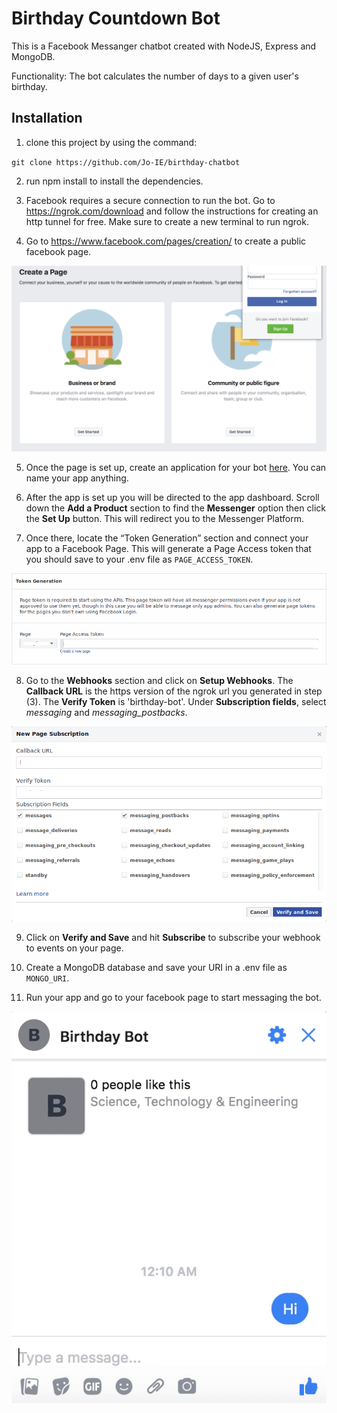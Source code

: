 # Birthday Countdown Bot

This is a Facebook Messanger chatbot created with NodeJS, Express and MongoDB. 

Functionality: The bot calculates the number of days to a given user's birthday.



## Installation

1) clone this project by using the command:

`git clone https://github.com/Jo-IE/birthday-chatbot`

2) run npm install to install the dependencies.

3) Facebook requires a secure connection to run the bot. Go to https://ngrok.com/download and follow the instructions for creating an http tunnel for free. Make sure to create a new terminal to run ngrok.



4) Go to https://www.facebook.com/pages/creation/ to create a public facebook page.

![create a Facebook page](./public/images/create-page-fb.png)

5) Once the page is set up, create an application for your bot [here](https://developers.facebook.com/quickstarts). You can name your app anything.

6) After the app is set up you will be directed to the app dashboard. Scroll down the **Add a Product** section to find the **Messenger** option then click the **Set Up** button. This will redirect you to the Messenger Platform.


7) Once there, locate the “Token Generation” section and connect your app to a Facebook Page. This will generate a Page Access token that you should save to your .env file as `PAGE_ACCESS_TOKEN`.

![Facebook page access token](./public/images/page-token-chatbot-fb.png)

8) Go to the **Webhooks** section and click on **Setup Webhooks**. The **Callback URL** is the https version of the ngrok url you generated in step (3). The **Verify Token** is 'birthday-bot'. Under **Subscription fields**, select *messaging* and *messaging_postbacks*.

![Facebook webhooks](./public/images/chatbot-page-hooks-fb.png)

9) Click on **Verify and Save** and hit **Subscribe** to subscribe your webhook to events on your page. 

10) Create a MongoDB database and save your URI in a .env file as `MONGO_URI`.

11) Run your app and go to your facebook page to start messaging the bot.

![Demo gif](./public/images/chatbot-demo-gif.gif)